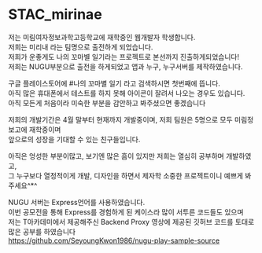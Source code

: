 # STAC_mirinae
 저는 미림여자정보과학고등학교에 재학중인 웹개발자 학생합니다. <br>
 저희는 미리내 라는 팀명으로 출전하게 되었습니다.<br>
 저희가 운좋게도 나의 꼬마별 일기라는 프로젝트로 본선까지 진출하게되었습니다!<br>
 저희는 NUGU부분으로 출전을 하게되었고 앱과 누구, 누구서버를 제작하였습니다.<br>
 
 구글 플레이스토어에 #나의 꼬마별 일기 라고 검색하시면 첫번째에 뜹니다.<br>
 아직 많은 휴대폰에서 테스트를 하지 못해 아이콘이 잘려서 나오는 경우도 있습니다.<br>
 아직 모든게 처음이라 미숙한 부분을 감안하고 봐주셨으면 좋겠습니다
 
 저희의 개발기간은 4월 말부터 현재까지 개발중이며, 저희 팀원은 5명으로 모두 미림정보고에 재학중이며<br>
 앞으로의 성장을 기대할 수 있는 친구들입니다.
 
 아직은 엉성한 부분이많고, 보기엔 많은 흠이 있지만 저희는 열심히 공부하며 개발하였고,<br>
 그 누구보다 열정적이게 개발, 디자인을 하면서 제자학 소중한 프로젝트이니 예쁘게 봐주세요^*^
 
 NUGU 서버는 Express언어를 사용하였습니다.<br>
 이번 공모전을 통해 Express를 경험하게 된 케이스라 많이 서투른 코드들도 있으며 <br>
 저는 T아카데미에서 제공해주신 Backend Proxy 영상에 제공된 깃허브 코드를 토대로 많은 공부를 하였습니다<br>
 https://github.com/SeyoungKwon1986/nugu-play-sample-source
 
 
 
 
